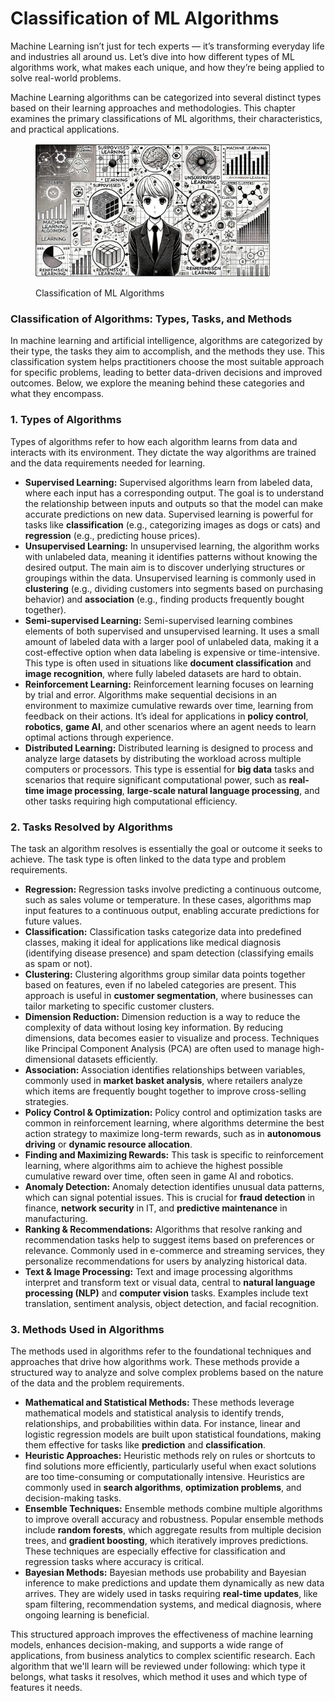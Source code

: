 # Classification of ML Algorithms

Machine Learning isn’t just for tech experts — it’s transforming everyday life and industries all around us. Let’s dive into how different types of ML algorithms work, what makes each unique, and how they’re being applied to solve real-world problems.

Machine Learning algorithms can be categorized into several distinct types based on their learning approaches and methodologies. This chapter examines the primary classifications of ML algorithms, their characteristics, and practical applications.

<div align="left">

<figure><img src="../../../.gitbook/assets/image.png" alt="" width="375"><figcaption><p>Classification of ML Algorithms</p></figcaption></figure>

</div>

### Classification of Algorithms: **Types, Tasks, and Methods**

In machine learning and artificial intelligence, algorithms are categorized by their type, the tasks they aim to accomplish, and the methods they use. This classification system helps practitioners choose the most suitable approach for specific problems, leading to better data-driven decisions and improved outcomes. Below, we explore the meaning behind these categories and what they encompass.

### 1. **Types of Algorithms**

Types of algorithms refer to how each algorithm learns from data and interacts with its environment. They dictate the way algorithms are trained and the data requirements needed for learning.

* **Supervised Learning:** Supervised algorithms learn from labeled data, where each input has a corresponding output. The goal is to understand the relationship between inputs and outputs so that the model can make accurate predictions on new data. Supervised learning is powerful for tasks like **classification** (e.g., categorizing images as dogs or cats) and **regression** (e.g., predicting house prices).
* **Unsupervised Learning:** In unsupervised learning, the algorithm works with unlabeled data, meaning it identifies patterns without knowing the desired output. The main aim is to discover underlying structures or groupings within the data. Unsupervised learning is commonly used in **clustering** (e.g., dividing customers into segments based on purchasing behavior) and **association** (e.g., finding products frequently bought together).
* **Semi-supervised Learning:** Semi-supervised learning combines elements of both supervised and unsupervised learning. It uses a small amount of labeled data with a larger pool of unlabeled data, making it a cost-effective option when data labeling is expensive or time-intensive. This type is often used in situations like **document classification** and **image recognition**, where fully labeled datasets are hard to obtain.
* **Reinforcement Learning:** Reinforcement learning focuses on learning by trial and error. Algorithms make sequential decisions in an environment to maximize cumulative rewards over time, learning from feedback on their actions. It’s ideal for applications in **policy control**, **robotics**, **game AI**, and other scenarios where an agent needs to learn optimal actions through experience.
* **Distributed Learning:** Distributed learning is designed to process and analyze large datasets by distributing the workload across multiple computers or processors. This type is essential for **big data** tasks and scenarios that require significant computational power, such as **real-time image processing**, **large-scale natural language processing**, and other tasks requiring high computational efficiency.

### 2. **Tasks Resolved by Algorithms**

The task an algorithm resolves is essentially the goal or outcome it seeks to achieve. The task type is often linked to the data type and problem requirements.

* **Regression:** Regression tasks involve predicting a continuous outcome, such as sales volume or temperature. In these cases, algorithms map input features to a continuous output, enabling accurate predictions for future values.
* **Classification:** Classification tasks categorize data into predefined classes, making it ideal for applications like medical diagnosis (identifying disease presence) and spam detection (classifying emails as spam or not).
* **Clustering:** Clustering algorithms group similar data points together based on features, even if no labeled categories are present. This approach is useful in **customer segmentation**, where businesses can tailor marketing to specific customer clusters.
* **Dimension Reduction:** Dimension reduction is a way to reduce the complexity of data without losing key information. By reducing dimensions, data becomes easier to visualize and process. Techniques like Principal Component Analysis (PCA) are often used to manage high-dimensional datasets efficiently.
* **Association:** Association identifies relationships between variables, commonly used in **market basket analysis**, where retailers analyze which items are frequently bought together to improve cross-selling strategies.
* **Policy Control & Optimization:** Policy control and optimization tasks are common in reinforcement learning, where algorithms determine the best action strategy to maximize long-term rewards, such as in **autonomous driving** or **dynamic resource allocation**.
* **Finding and Maximizing Rewards:** This task is specific to reinforcement learning, where algorithms aim to achieve the highest possible cumulative reward over time, often seen in game AI and robotics.
* **Anomaly Detection:** Anomaly detection identifies unusual data patterns, which can signal potential issues. This is crucial for **fraud detection** in finance, **network security** in IT, and **predictive maintenance** in manufacturing.
* **Ranking & Recommendations:** Algorithms that resolve ranking and recommendation tasks help to suggest items based on preferences or relevance. Commonly used in e-commerce and streaming services, they personalize recommendations for users by analyzing historical data.
* **Text & Image Processing:** Text and image processing algorithms interpret and transform text or visual data, central to **natural language processing (NLP)** and **computer vision** tasks. Examples include text translation, sentiment analysis, object detection, and facial recognition.

### 3. **Methods Used in Algorithms**

The methods used in algorithms refer to the foundational techniques and approaches that drive how algorithms work. These methods provide a structured way to analyze and solve complex problems based on the nature of the data and the problem requirements.

* **Mathematical and Statistical Methods:** These methods leverage mathematical models and statistical analysis to identify trends, relationships, and probabilities within data. For instance, linear and logistic regression models are built upon statistical foundations, making them effective for tasks like **prediction** and **classification**.
* **Heuristic Approaches:** Heuristic methods rely on rules or shortcuts to find solutions more efficiently, particularly useful when exact solutions are too time-consuming or computationally intensive. Heuristics are commonly used in **search algorithms**, **optimization problems**, and decision-making tasks.
* **Ensemble Techniques:** Ensemble methods combine multiple algorithms to improve overall accuracy and robustness. Popular ensemble methods include **random forests**, which aggregate results from multiple decision trees, and **gradient boosting**, which iteratively improves predictions. These techniques are especially effective for classification and regression tasks where accuracy is critical.
* **Bayesian Methods:** Bayesian methods use probability and Bayesian inference to make predictions and update them dynamically as new data arrives. They are widely used in tasks requiring **real-time updates**, like spam filtering, recommendation systems, and medical diagnosis, where ongoing learning is beneficial.

This structured approach improves the effectiveness of machine learning models, enhances decision-making, and supports a wide range of applications, from business analytics to complex scientific research. Each algorithm that we'll learn will be reviewed under following: which type it belongs, what tasks it resolves, which method it uses and which type of features it needs.
